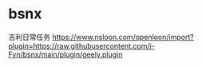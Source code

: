 # bsnx
吉利日常任务 https://www.nsloon.com/openloon/import?plugin=https://raw.githubusercontent.com/i-Fyn/bsnx/main/plugin/geely.plugin
